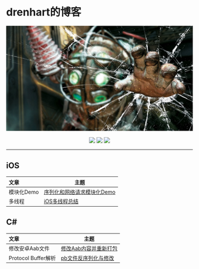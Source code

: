 # drenhart的博客

![](./pictures/Bioshock.jpg)

<p align='center'>
<img src="https://img.shields.io/badge/language-C%23-green">
<img src="https://img.shields.io/badge/language-Swift-brightgreen">
<img src="https://img.shields.io/badge/license-CC-yellowgreen">
</p>

---
## iOS

| 文章       | 主题                                                         |
| :--------- | ------------------------------------------------------------ |
| 模块化Demo | [序列化和网络请求模块化Demo](https://github.com/drenhart/blog/blob/main/articles/app-demo.md) |
| 多线程     | [iOS多线程总结](https://github.com/drenhart/blog/blob/main/articles/gcd-operation.md) |
## C#

| 文章                                                         | 主题                          |
| :------------------------------------------------------------ | ------------- |
| 修改安卓Aab文件 | [修改Aab内容并重新打包](https://github.com/drenhart/blog/blob/main/articles/manage-aab.md) |
| Protocol Buffer解析 | [pb文件反序列化与修改](https://github.com/drenhart/blog/blob/main/articles/protobuf-deserialize.md) |

